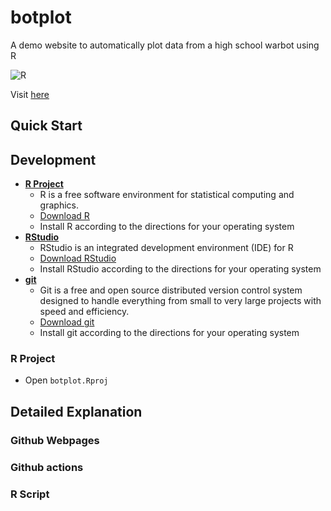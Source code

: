 # botplot

A demo website to automatically plot data from a high school warbot using R

![R](https://github.com/bertcarnell/botplot/workflows/R/badge.svg)

Visit [here](https://bertcarnell.github.io/botplot/)

## Quick Start


## Development

- **[R Project](https://www.r-project.org/)**
    - R is a free software environment for statistical computing and graphics.
    - [Download R](https://cloud.r-project.org/)
    - Install R according to the directions for your operating system
- **[RStudio](https://rstudio.com/)**
    - RStudio is an integrated development environment (IDE) for R
    - [Download RStudio](https://rstudio.com/products/rstudio/download/#download)
    - Install RStudio according to the directions for your operating system
- **[git](https://git-scm.com/)**
    - Git is a free and open source distributed version control system designed 
    to handle everything from small to very large projects with speed and efficiency.
    - [Download git](https://git-scm.com/downloads)
    - Install git according to the directions for your operating system
    
### R Project

- Open `botplot.Rproj`

## Detailed Explanation

### Github Webpages

### Github actions

### R Script
